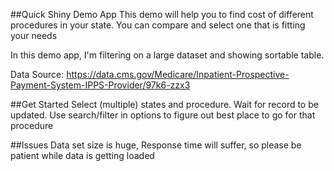 ##Quick Shiny Demo App 
This demo will help you to find cost of different procedures in your state. You can compare and select one that is fitting your needs

In this demo app, I'm filtering on a large dataset and showing sortable table.

Data Source: https://data.cms.gov/Medicare/Inpatient-Prospective-Payment-System-IPPS-Provider/97k6-zzx3

##Get Started
Select (multiple) states and procedure. Wait for record to be updated. Use search/filter in options to figure out best place to go for that procedure

##Issues
Data set size is huge, Response time will suffer, so please be patient while data is getting loaded